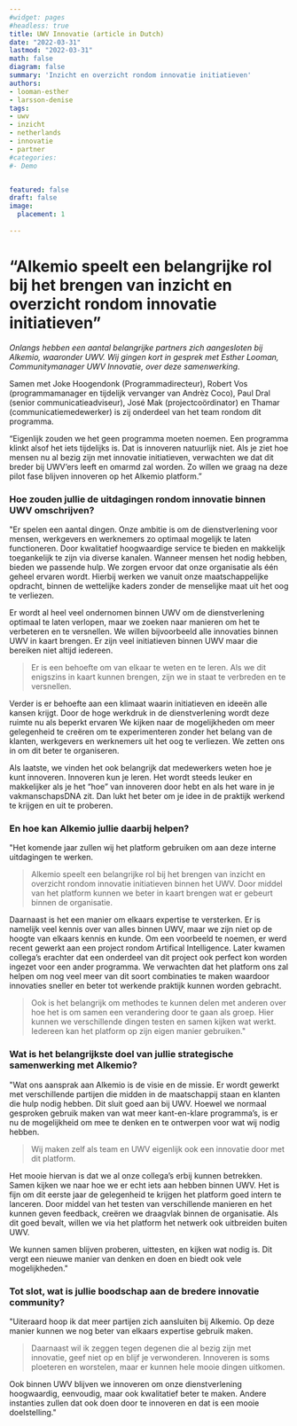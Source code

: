 ```yaml
---
#widget: pages
#headless: true
title: UWV Innovatie (article in Dutch)
date: "2022-03-31"
lastmod: "2022-03-31"
math: false
diagram: false
summary: 'Inzicht en overzicht rondom innovatie initiatieven'
authors:
- looman-esther
- larsson-denise
tags:
- uwv
- inzicht
- netherlands
- innovatie
- partner
#categories:
#- Demo


featured: false
draft: false
image:
  placement: 1
  
---
```


# “Alkemio speelt een belangrijke rol bij het brengen van inzicht en overzicht rondom innovatie initiatieven”

_Onlangs hebben een aantal belangrijke partners zich aangesloten bij Alkemio, waaronder UWV. Wij gingen kort in gesprek met Esther Looman, Communitymanager UWV Innovatie, over deze samenwerking._

Samen met Joke Hoogendonk (Programmadirecteur), Robert Vos (programmamanager en tijdelijk vervanger van Andrèz Coco), Paul Dral (senior communicatieadviseur), José Mak (projectcoördinator) en Thamar (communicatiemedewerker) is zij onderdeel van het team rondom dit programma. 

“Eigenlijk zouden we het geen programma moeten noemen. Een programma klinkt alsof het iets tijdelijks is. Dat is innoveren natuurlijk niet. Als je ziet hoe mensen nu al bezig zijn met innovatie initiatieven, verwachten we dat dit breder bij UWV’ers leeft en omarmd zal worden. Zo willen we graag na deze pilot fase blijven innoveren op het Alkemio platform.”

### Hoe zouden jullie de uitdagingen rondom innovatie binnen UWV omschrijven? 

"Er spelen een aantal dingen. Onze ambitie is om de dienstverlening voor mensen, werkgevers en werknemers zo optimaal mogelijk te laten functioneren. Door kwalitatief hoogwaardige service te bieden en makkelijk toegankelijk te zijn via diverse kanalen.  Wanneer mensen het nodig hebben, bieden we passende hulp. We zorgen ervoor dat onze organisatie als één geheel ervaren wordt. Hierbij werken we vanuit onze maatschappelijke opdracht, binnen de wettelijke kaders zonder de menselijke maat uit het oog te verliezen.

Er wordt al heel veel ondernomen binnen UWV om de dienstverlening optimaal te laten verlopen, maar we zoeken naar manieren om het te verbeteren en te versnellen. We willen bijvoorbeeld alle innovaties binnen UWV in kaart brengen. Er zijn veel initiatieven binnen UWV maar die bereiken niet altijd iedereen. 

> Er is een behoefte om van elkaar te weten en te leren. Als we dit enigszins in kaart kunnen brengen, zijn we in staat te verbreden en te versnellen.

Verder is er behoefte aan een klimaat waarin initiatieven en ideeën alle kansen krijgt. Door de hoge werkdruk in de dienstverlening wordt deze ruimte nu als beperkt ervaren We kijken naar de mogelijkheden om meer gelegenheid te creëren om te experimenteren zonder het belang van de klanten, werkgevers en werknemers uit het oog te verliezen. We zetten ons in om dit beter te organiseren. 

Als laatste, we vinden het ook belangrijk dat medewerkers weten hoe je kunt innoveren. Innoveren kun je leren. Het wordt steeds leuker en makkelijker als je het “hoe” van innoveren door hebt en als het ware in je vakmanschapsDNA zit. Dan lukt het beter om je idee in de praktijk werkend te krijgen en uit te proberen.  

### En hoe kan Alkemio jullie daarbij helpen? 

"Het komende jaar zullen wij het platform gebruiken om aan deze interne uitdagingen te werken. 

> Alkemio speelt een belangrijke rol bij het brengen van inzicht en overzicht rondom innovatie initiatieven binnen het UWV. Door middel van het platform kunnen we beter in kaart brengen wat er gebeurt binnen de organisatie. 

Daarnaast is het een manier om elkaars expertise te versterken. Er is namelijk veel kennis over van alles binnen UWV, maar we zijn niet op de hoogte van elkaars kennis en kunde. Om een voorbeeld te noemen, er werd recent gewerkt aan een project rondom Artifical Intelligence. Later kwamen collega’s erachter dat een onderdeel van dit project ook perfect kon worden ingezet voor een ander programma. We verwachten dat het platform ons zal helpen om nog veel meer van dit soort combinaties te maken waardoor innovaties sneller en beter tot werkende praktijk kunnen worden gebracht. 

> Ook is het belangrijk om methodes te kunnen delen met anderen over hoe het is om samen een verandering door te gaan als groep. Hier kunnen we verschillende dingen testen en samen kijken wat werkt. Iedereen kan het platform op zijn eigen manier gebruiken." 

### Wat is het belangrijkste doel van jullie strategische samenwerking met Alkemio? 

"Wat ons aansprak aan Alkemio is de visie en de missie. Er wordt gewerkt met verschillende partijen die midden in de maatschappij staan en klanten die hulp nodig hebben. Dit sluit goed aan bij UWV. Hoewel we normaal gesproken gebruik maken van wat meer kant-en-klare programma’s, is er nu de mogelijkheid om mee te denken en te ontwerpen voor wat wij nodig hebben.

> Wij maken zelf als team en UWV eigenlijk ook een innovatie door met dit platform.

Het mooie hiervan is dat we al onze collega’s erbij kunnen betrekken. Samen kijken we naar hoe we er echt iets aan hebben binnen UWV. Het is fijn om dit eerste jaar de gelegenheid te krijgen het platform goed intern te lanceren. Door middel van het testen van verschillende manieren en het kunnen geven feedback, creëren we draagvlak binnen de organisatie. Als dit goed bevalt, willen we via het platform het netwerk ook uitbreiden buiten UWV.

We kunnen samen blijven proberen, uittesten, en kijken wat nodig is. Dit vergt een nieuwe manier van denken en doen en biedt ook vele mogelijkheden." 

### Tot slot, wat is jullie boodschap aan de bredere innovatie community? 

"Uiteraard hoop ik dat meer partijen zich aansluiten bij Alkemio. Op deze manier kunnen we nog beter van elkaars expertise gebruik maken. 

> Daarnaast wil ik zeggen tegen degenen die al bezig zijn met innovatie, geef niet op en blijf je verwonderen. Innoveren is soms ploeteren en worstelen, maar er kunnen hele mooie dingen uitkomen. 

Ook binnen UWV blijven we innoveren om onze dienstverlening hoogwaardig, eenvoudig, maar ook kwalitatief beter te maken. Andere instanties zullen dat ook doen door te innoveren en dat is een mooie doelstelling." 

